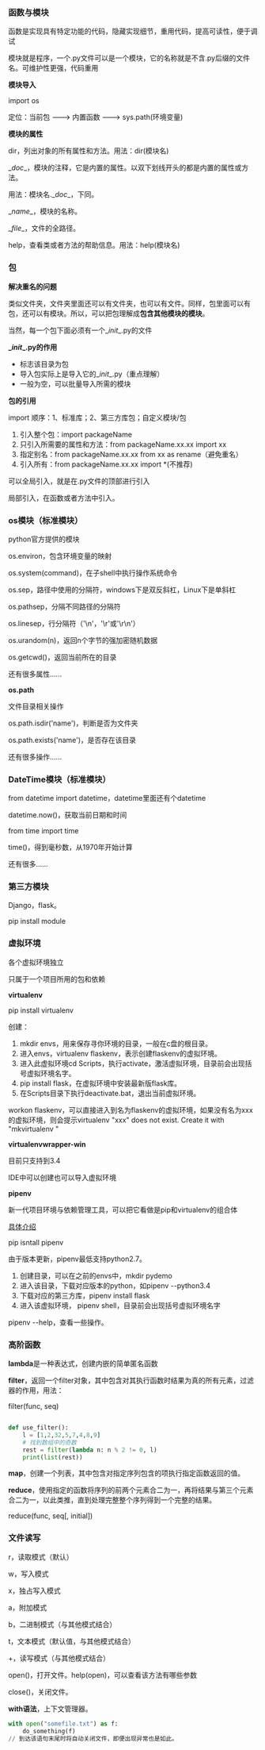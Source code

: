 ### 函数与模块

函数是实现具有特定功能的代码，隐藏实现细节，重用代码，提高可读性，便于调试

模块就是程序，一个.py文件可以是一个模块，它的名称就是不含.py后缀的文件名。可维护性更强，代码重用

**模块导入**

import os

定位：当前包 ---> 内置函数 ---> sys.path(环境变量)

**模块的属性**

dir，列出对象的所有属性和方法。用法：dir(模块名)

\__doc__，模块的注释，它是内置的属性。以双下划线开头的都是内置的属性或方法。

用法：模块名.\__doc__，下同。

\__name__，模块的名称。

\__file__，文件的全路径。

help，查看类或者方法的帮助信息。用法：help(模块名)



### 包

**解决重名的问题**

类似文件夹，文件夹里面还可以有文件夹，也可以有文件。同样，包里面可以有包，还可以有模块。所以，可以把包理解成**包含其他模块的模块**。

当然，每一个包下面必须有一个\__init__.py的文件

**\__init__.py的作用**

- 标志该目录为包
- 导入包实际上是导入它的\__init__.py（重点理解）
- 一般为空，可以批量导入所需的模块

**包的引用**

import 顺序：1、标准库；2、第三方库包；自定义模块/包

1. 引入整个包：import packageName
2. 只引入所需要的属性和方法：from packageName.xx.xx import xx
3. 指定别名：from packageName.xx.xx from xx as rename（避免重名）
4. 引入所有：from packageName.xx.xx import *(不推荐)

可以全局引入，就是在.py文件的顶部进行引入

局部引入，在函数或者方法中引入。



### os模块（标准模块）

python官方提供的模块

os.environ，包含环境变量的映射

os.system(command)，在子shell中执行操作系统命令

os.sep，路径中使用的分隔符，windows下是双反斜杠，Linux下是单斜杠

os.pathsep，分隔不同路径的分隔符

os.linesep，行分隔符（'\n'，'\r'或'\r\n'）

os.urandom(n)，返回n个字节的强加密随机数据

os.getcwd()，返回当前所在的目录

还有很多属性......

**os.path**

文件目录相关操作

os.path.isdir('name')，判断是否为文件夹

os.path.exists('name')，是否存在该目录



还有很多操作......



### DateTime模块（标准模块）

from datetime import datetime，datetime里面还有个datetime

datetime.now()，获取当前日期和时间

from time import time

time()，得到毫秒数，从1970年开始计算

还有很多......



### 第三方模块

Django，flask。

pip install module



### 虚拟环境

各个虚拟环境独立

只属于一个项目所用的包和依赖

**virtualenv**

pip install virtualenv

创建：

1. mkdir envs，用来保存寻你环境的目录，一般在c盘的根目录。
2. 进入envs，virtualenv flaskenv，表示创建flaskenv的虚拟环境。
3. 进入此虚拟环境cd Scripts，执行activate，激活虚拟环境，目录前会出现括号虚拟环境名字。
4. pip install flask，在虚拟环境中安装最新版flask库。
5. 在Scripts目录下执行deactivate.bat，退出当前虚拟环境。

workon flaskenv，可以直接进入到名为flaskenv的虚拟环境，如果没有名为xxx的虚拟环境，则会提示virtualenv "xxx" does not exist. Create it with "mkvirtualenv "

**virtualenvwrapper-win**

目前只支持到3.4

IDE中可以创建也可以导入虚拟环境



**pipenv**

新一代项目环境与依赖管理工具，可以把它看做是pip和virtualenv的组合体

[具体介绍](https://zhuanlan.zhihu.com/p/37581807)

pip isntall pipenv

由于版本更新，pipenv最低支持python2.7。

1. 创建目录，可以在之前的envs中，mkdir pydemo
2. 进入该目录，下载对应版本的python，如pipenv --python3.4
3. 下载对应的第三方库，pipenv install flask
4. 进入该虚拟环境， pipenv shell，目录前会出现括号虚拟环境名字

pipenv --help，查看一些操作。



### 高阶函数

**lambda**是一种表达式，创建内嵌的简单匿名函数

**filter**，返回一个filter对象，其中包含对其执行函数时结果为真的所有元素，过滤器的作用，用法：

filter(func, seq)

```python

def use_filter():
    l = [1,2,32,5,7,4,8,9]
    # 找到数组中的奇数
    rest = filter(lambda n: n % 2 != 0, l)
    print(list(rest))
```

**map**，创建一个列表，其中包含对指定序列包含的项执行指定函数返回的值。

**reduce**，使用指定的函数将序列的前两个元素合二为一，再将结果与第三个元素合二为一，以此类推，直到处理完整整个序列得到一个完整的结果。

reduce(func, seq[, initial])



### 文件读写

r，读取模式（默认）

w，写入模式

x，独占写入模式

a，附加模式

b，二进制模式（与其他模式结合）

t，文本模式（默认值，与其他模式结合）

+，读写模式（与其他模式结合）

open()，打开文件。help(open)，可以查看该方法有哪些参数

close()，关闭文件。

**with语法**，上下文管理器。

```python
with open("somefile.txt") as f:
	do_something(f)
// 到达该语句末尾时将自动关闭文件，即便出现异常也是如此。
```

